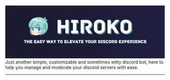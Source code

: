 ![Hiroko Banner](../images/hiroko-banner.jpg)
Just another simple, customizable and sometimes witty discord bot, here to help you manage and moderate your discord servers with ease.

---

